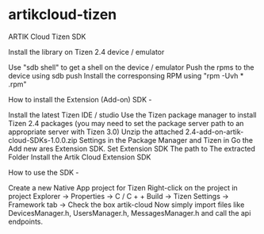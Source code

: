 # artikcloud-tizen
ARTIK Cloud Tizen SDK

Install the library on Tizen 2.4 device / emulator

Use "sdb shell" to get a shell on the device / emulator
Push the rpms to the device using sdb push
Install the corresponsing RPM using "rpm -Uvh * .rpm"
 

How to install the Extension (Add-on) SDK - 

Install the latest Tizen IDE / studio
Use the Tizen package manager to install Tizen 2.4 packages (you may need to set the package server path to an appropriate server with Tizen 3.0)
Unzip the attached 2.4-add-on-artik-cloud-SDKs-1.0.0.zip
Settings in the Package Manager and Tizen in Go the Add new ares Extension SDK. Set Extension SDK The path to The extracted Folder
Install the Artik Cloud Extension SDK
 

How to use the SDK - 

Create a new Native App project for Tizen
Right-click on the project in project Explorer -> Properties -> C / C + + Build -> Tizen Settings -> Framework tab -> Check the box artik-cloud
Now simply import files like DevicesManager.h, UsersManager.h, MessagesManager.h and call the api endpoints.
